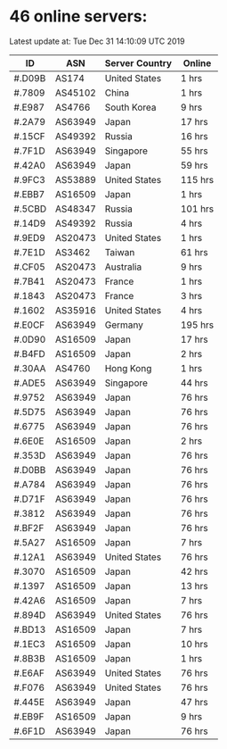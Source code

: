 # 46 online servers:

Latest update at: Tue Dec 31 14:10:09 UTC 2019

| ID | ASN | Server Country | Online |
| -- | --- | -------------- | ------ |
| #.D09B | AS174 | United States | 1 hrs |
| #.7809 | AS45102 | China | 1 hrs |
| #.E987 | AS4766 | South Korea | 9 hrs |
| #.2A79 | AS63949 | Japan | 17 hrs |
| #.15CF | AS49392 | Russia | 16 hrs |
| #.7F1D | AS63949 | Singapore | 55 hrs |
| #.42A0 | AS63949 | Japan | 59 hrs |
| #.9FC3 | AS53889 | United States | 115 hrs |
| #.EBB7 | AS16509 | Japan | 1 hrs |
| #.5CBD | AS48347 | Russia | 101 hrs |
| #.14D9 | AS49392 | Russia | 4 hrs |
| #.9ED9 | AS20473 | United States | 1 hrs |
| #.7E1D | AS3462 | Taiwan | 61 hrs |
| #.CF05 | AS20473 | Australia | 9 hrs |
| #.7B41 | AS20473 | France | 1 hrs |
| #.1843 | AS20473 | France | 3 hrs |
| #.1602 | AS35916 | United States | 4 hrs |
| #.E0CF | AS63949 | Germany | 195 hrs |
| #.0D90 | AS16509 | Japan | 17 hrs |
| #.B4FD | AS16509 | Japan | 2 hrs |
| #.30AA | AS4760 | Hong Kong | 1 hrs |
| #.ADE5 | AS63949 | Singapore | 44 hrs |
| #.9752 | AS63949 | Japan | 76 hrs |
| #.5D75 | AS63949 | Japan | 76 hrs |
| #.6775 | AS63949 | Japan | 76 hrs |
| #.6E0E | AS16509 | Japan | 2 hrs |
| #.353D | AS63949 | Japan | 76 hrs |
| #.D0BB | AS63949 | Japan | 76 hrs |
| #.A784 | AS63949 | Japan | 76 hrs |
| #.D71F | AS63949 | Japan | 76 hrs |
| #.3812 | AS63949 | Japan | 76 hrs |
| #.BF2F | AS63949 | Japan | 76 hrs |
| #.5A27 | AS16509 | Japan | 7 hrs |
| #.12A1 | AS63949 | United States | 76 hrs |
| #.3070 | AS16509 | Japan | 42 hrs |
| #.1397 | AS16509 | Japan | 13 hrs |
| #.42A6 | AS16509 | Japan | 7 hrs |
| #.894D | AS63949 | United States | 76 hrs |
| #.BD13 | AS16509 | Japan | 7 hrs |
| #.1EC3 | AS16509 | Japan | 10 hrs |
| #.8B3B | AS16509 | Japan | 1 hrs |
| #.E6AF | AS63949 | United States | 76 hrs |
| #.F076 | AS63949 | United States | 76 hrs |
| #.445E | AS63949 | Japan | 47 hrs |
| #.EB9F | AS16509 | Japan | 9 hrs |
| #.6F1D | AS63949 | Japan | 76 hrs |

